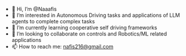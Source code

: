 - 👋 Hi, I’m @Naaafis
- 👀 I’m interested in Autonomous Driving tasks and applications of LLM agents to complete complex tasks
- 🌱 I’m currently learning cooperative self driving frameworks
- 💞️ I’m looking to collaborate on controls and Robotics/ML related applications
- 📫 How to reach me: nafis216@gmail.com

<!---
Naaafis/Naaafis is a ✨ special ✨ repository because its `README.md` (this file) appears on your GitHub profile.
You can click the Preview link to take a look at your changes.
--->
